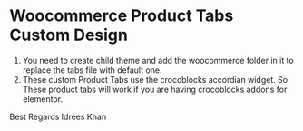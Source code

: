# Woocommerce Product Tabs Custom Design
1. You need to create child theme and add the woocommerce folder in it to replace the tabs file with default one.
2. These custom Product Tabs use the crocoblocks accordian widget. So These product tabs will work if you are having crocoblocks addons for elementor.

Best Regards
Idrees Khan
